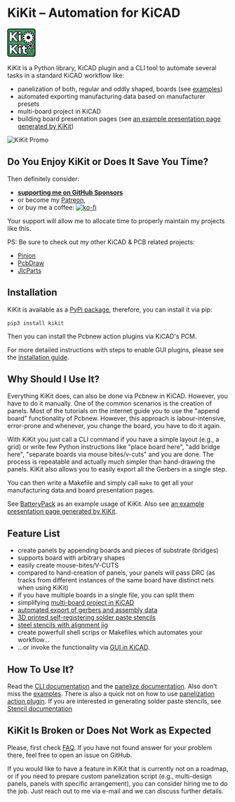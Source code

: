 # KiKit – Automation for KiCAD

![KiKit Logo](https://github.com/yaqwsx/KiKit/raw/master/kikit/resources/graphics/kikitIcon_64x64.png)

KiKit is a Python library, KiCAD plugin and  a CLI tool to automate several
tasks in a standard KiCAD workflow like:

- panelization of both, regular and oddly shaped, boards (see
  [examples](doc/examples.md))
- automated exporting manufacturing data based on manufacturer presets
- multi-board project in KiCAD
- building board presentation pages (see [an example presentation page generated
  by KiKit](https://roboticsbrno.github.io/RB0002-BatteryPack))

![KiKit Promo](https://github.com/yaqwsx/KiKit/blob/master/doc/resources/promo.jpg?raw=true)

## Do You Enjoy KiKit or Does It Save You Time?

Then definitely consider:
- [**supporting me on GitHub Sponsors**](https://github.com/sponsors/yaqwsx)
- or become my [Patreon](https://patreon.com/yaqwsx),
- or buy me a coffee: [![ko-fi](https://www.ko-fi.com/img/githubbutton_sm.svg)](https://ko-fi.com/E1E2181LU)

Your support will allow me to allocate time to properly maintain my projects
like this.

PS: Be sure to check out my other KiCAD & PCB related projects:

- [Pinion](https://github.com/yaqwsx/Pinion/)
- [PcbDraw](https://github.com/yaqwsx/PcbDraw/)
- [JlcParts](https://github.com/yaqwsx/jlcparts)

## Installation

KiKit is available as a [PyPi package](https://pypi.org/project/KiKit/),
therefore, you can install it via pip:

```
pip3 install kikit
```

Then you can install the Pcbnew action plugins via KiCAD's PCM.

For more detailed instructions with steps to enable GUI plugins, please see the
[installation guide](doc/installation.md).

## Why Should I Use It?

Everything KiKit does, can also be done via Pcbnew in KiCAD. However, you have
to do it manually. One of the common scenarios is the creation of panels. Most
of the tutorials on the internet guide you to use the "append board"
functionality of Pcbnew. However, this approach is labour-intensive, error-prone
and whenever, you change the board, you have to do it again.

With KiKit you just call a CLI command if you have a simple layout (e.g., a
grid) or write few Python instructions like "place board here", "add bridge
here", "separate boards via mouse bites/v-cuts" and you are done. The process is
repeatable and actually much simpler than hand-drawing the panels. KiKit also
allows you to easily export all the Gerbers in a single step.

You can then write a Makefile and simply call `make` to get all your
manufacturing data and board presentation pages.


See [BatteryPack](https://github.com/RoboticsBrno/RB0002-BatteryPack) as an
example usage of KiKit. Also see [an example presentation page generated by
KiKit](https://roboticsbrno.github.io/RB0002-BatteryPack).

## Feature List

- create panels by appending boards and pieces of substrate (bridges)
- supports board with arbitrary shapes
- easily create mouse-bites/V-CUTS
- compared to hand-creation of panels, your panels will pass DRC (as tracks from
  different instances of the same board have distinct nets when using KiKit)
- if you have multiple boards in a single file, you can split them
- simplifying [multi-board project in KiCAD](doc/multiboard.md)
- [automated export of gerbers and assembly data](doc/fabrication.md)
- [3D printed self-registering solder paste stencils](doc/stencil.md)
- [steel stencils with alignment jig](doc/stencil.md)
- create powerfull shell scrips or Makefiles which automates your workflow...
- ...or invoke the functionality via [GUI in KiCAD](doc/plugins.md).

## How To Use It?

Read the [CLI documentation](doc/cli.md) and the [panelize
documentation](doc/panelization.md). Also don't miss the
[examples](doc/examples.md). There is also a quick not on how to use
[panelization action plugin](doc/panelizeGui.md). If you are interested in
generating solder paste stencils, see [Stencil documentation](doc/stencil.md)

## KiKit Is Broken or Does Not Work as Expected

Please, first check [FAQ](doc/faq.md). If you have not found answer for your
problem there, feel free to open an issue on GitHub.

If you would like to have a feature in KiKit that is currently not on a roadmap,
or if you need to prepare custom panelization script (e.g., multi-design panels,
panels with specific arrangement), you can consider hiring me to do the job.
Just reach out to me via e-mail and we can discuss further details.
